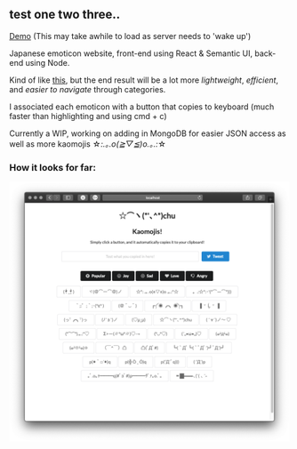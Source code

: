 ## test one two three..

[Demo](https://kaomojis.herokuapp.com/) (This may take awhile to load as server needs to 'wake up')

Japanese emoticon website, front-end using React & Semantic UI, back-end using Node.

Kind of like [this](http://japaneseemoticons.me), but the end result will be a lot more _lightweight_, _efficient_, and _easier to navigate_ through categories. 

I associated each emoticon with a button that copies to keyboard (much faster than highlighting and using cmd + c)

Currently a WIP, working on adding in MongoDB for easier JSON access as well as more kaomojis  ☆*:.｡.o(≧▽≦)o.｡.:*☆ 

### How it looks for far:

![](public/test.png)
